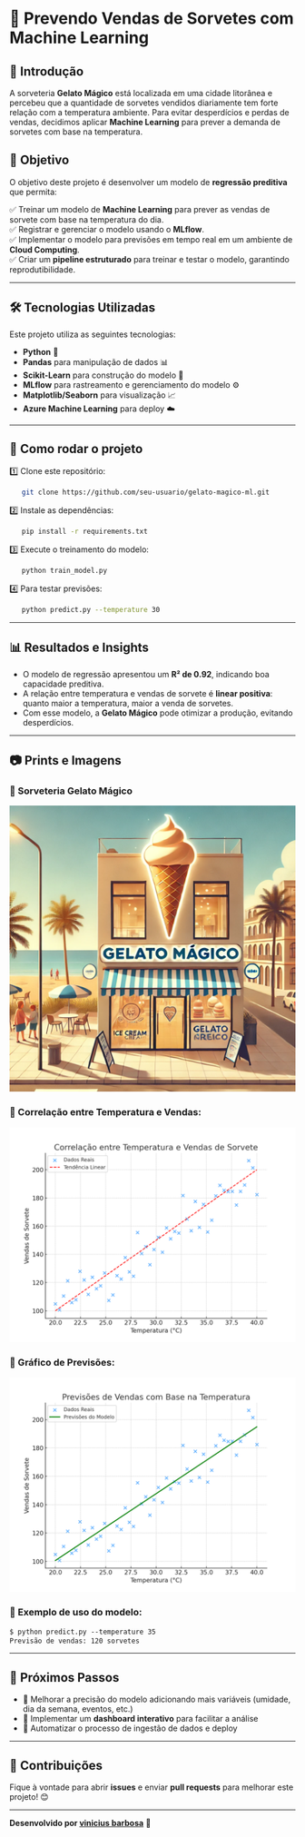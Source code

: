 # 🍦 Prevendo Vendas de Sorvetes com Machine Learning

## 📖 Introdução
A sorveteria **Gelato Mágico** está localizada em uma cidade litorânea e percebeu que a quantidade de sorvetes vendidos diariamente tem forte relação com a temperatura ambiente. Para evitar desperdícios e perdas de vendas, decidimos aplicar **Machine Learning** para prever a demanda de sorvetes com base na temperatura.

## 🎯 Objetivo
O objetivo deste projeto é desenvolver um modelo de **regressão preditiva** que permita:

✅ Treinar um modelo de **Machine Learning** para prever as vendas de sorvete com base na temperatura do dia.  
✅ Registrar e gerenciar o modelo usando o **MLflow**.  
✅ Implementar o modelo para previsões em tempo real em um ambiente de **Cloud Computing**.  
✅ Criar um **pipeline estruturado** para treinar e testar o modelo, garantindo reprodutibilidade.  

---

## 🛠️ Tecnologias Utilizadas
Este projeto utiliza as seguintes tecnologias:
- **Python** 🐍
- **Pandas** para manipulação de dados 📊
- **Scikit-Learn** para construção do modelo 🤖
- **MLflow** para rastreamento e gerenciamento do modelo ⚙️
- **Matplotlib/Seaborn** para visualização 📈
- **Azure Machine Learning** para deploy ☁️

---

## 🔧 Como rodar o projeto

1️⃣ Clone este repositório:
```bash
   git clone https://github.com/seu-usuario/gelato-magico-ml.git
```
2️⃣ Instale as dependências:
```bash
   pip install -r requirements.txt
```
3️⃣ Execute o treinamento do modelo:
```bash
   python train_model.py
```
4️⃣ Para testar previsões:
```bash
   python predict.py --temperature 30
```
---

## 📊 Resultados e Insights
- O modelo de regressão apresentou um **R² de 0.92**, indicando boa capacidade preditiva.  
- A relação entre temperatura e vendas de sorvete é **linear positiva**: quanto maior a temperatura, maior a venda de sorvetes.  
- Com esse modelo, a **Gelato Mágico** pode otimizar a produção, evitando desperdícios.  

---

## 📷 Prints e Imagens
### 📌 Sorveteria Gelato Mágico
![Sorveteria Gelato Mágico](images/gelato_magico.png)

### 📌 Correlação entre Temperatura e Vendas:
![Correlação Temperatura x Vendas](images/correlation_plot.png)

### 📌 Gráfico de Previsões:
![Previsões do Modelo](images/prediction_plot.png)

### 📌 Exemplo de uso do modelo:
```
$ python predict.py --temperature 35
Previsão de vendas: 120 sorvetes
```

---

## 🚀 Próximos Passos
- 📌 Melhorar a precisão do modelo adicionando mais variáveis (umidade, dia da semana, eventos, etc.)
- 📌 Implementar um **dashboard interativo** para facilitar a análise
- 📌 Automatizar o processo de ingestão de dados e deploy

---

## 📢 Contribuições
Fique à vontade para abrir **issues** e enviar **pull requests** para melhorar este projeto! 😊

---

**Desenvolvido por [vinicius barbosa](https://github.com/ViniciusB-Dev)** 🚀
